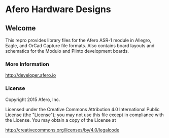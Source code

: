 # Afero Hardware Designs #

## Welcome ##

This repro provides library files for the Afero ASR-1 module in Allegro, Eagle, and OrCad Capture file formats. Also contains board layouts and schematics for the Modulo and Plinto development boards.

### More Information ###

<http://developer.afero.io>

### License ###

Copyright 2015 Afero, Inc.

Licensed under the Creative Commons Attribution 4.0 International Public 
License (the "License"); you may not use this file except in compliance 
with the License. You may obtain a copy of the License at

<http://creativecommons.org/licenses/by/4.0/legalcode>
